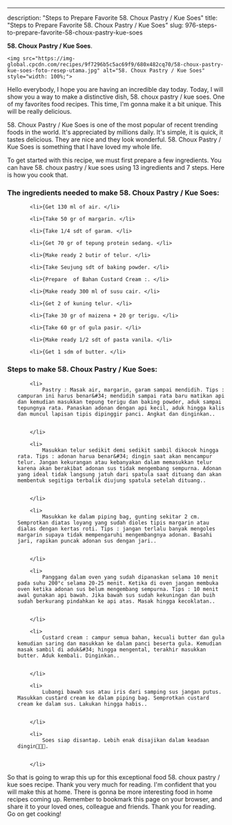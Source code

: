 ---
description: "Steps to Prepare Favorite 58. Choux Pastry / Kue Soes"
title: "Steps to Prepare Favorite 58. Choux Pastry / Kue Soes"
slug: 976-steps-to-prepare-favorite-58-choux-pastry-kue-soes

<p>
	<strong>58. Choux Pastry / Kue Soes</strong>. 
	
</p>
<p>
	
	<img src="https://img-global.cpcdn.com/recipes/9f7296b5c5ac69f9/680x482cq70/58-choux-pastry-kue-soes-foto-resep-utama.jpg" alt="58. Choux Pastry / Kue Soes" style="width: 100%;">
	
	
</p>
<p>
	Hello everybody, I hope you are having an incredible day today. Today, I will show you a way to make a distinctive dish, 58. choux pastry / kue soes. One of my favorites food recipes. This time, I'm gonna make it a bit unique. This will be really delicious.
</p>
	
<p>
	
</p>
<p>
	58. Choux Pastry / Kue Soes is one of the most popular of recent trending foods in the world. It's appreciated by millions daily. It's simple, it is quick, it tastes delicious. They are nice and they look wonderful. 58. Choux Pastry / Kue Soes is something that I have loved my whole life.
</p>

<p>
To get started with this recipe, we must first prepare a few ingredients. You can have 58. choux pastry / kue soes using 13 ingredients and 7 steps. Here is how you cook that.
</p>

<h3>The ingredients needed to make 58. Choux Pastry / Kue Soes:</h3>

<ol>
	
		<li>{Get 130 ml of air. </li>
	
		<li>{Take 50 gr of margarin. </li>
	
		<li>{Take 1/4 sdt of garam. </li>
	
		<li>{Get 70 gr of tepung protein sedang. </li>
	
		<li>{Make ready 2 butir of telur. </li>
	
		<li>{Take Seujung sdt of baking powder. </li>
	
		<li>{Prepare  of Bahan Custard Cream :. </li>
	
		<li>{Make ready 300 ml of susu cair. </li>
	
		<li>{Get 2 of kuning telur. </li>
	
		<li>{Take 30 gr of maizena + 20 gr terigu. </li>
	
		<li>{Take 60 gr of gula pasir. </li>
	
		<li>{Make ready 1/2 sdt of pasta vanila. </li>
	
		<li>{Get 1 sdm of butter. </li>
	
</ol>
<p>
	
</p>

<h3>Steps to make 58. Choux Pastry / Kue Soes:</h3>

<ol>
	
		<li>
			Pastry : Masak air, margarin, garam sampai mendidih. Tips : campuran ini harus benar&#34; mendidih sampai rata baru matikan api dan kemudian masukkan tepung terigu dan baking powder, aduk sampai tepungnya rata. Panaskan adonan dengan api kecil, aduk hingga kalis dan muncul lapisan tipis dipinggir panci. Angkat dan dinginkan..
			
			
		</li>
	
		<li>
			Masukkan telur sedikit demi sedikit sambil dikocok hingga rata. Tips : adonan harua benar&#34; dingin saat akan mencampur telur. Jangan kekurangan atau kebanyakan dalam memasukkan telur karena akan berakibat adonan sus tidak mengembang sempurna. Adonan yang ideal tidak langsung jatuh dari spatula saat dituang dan akan membentuk segitiga terbalik diujung spatula setelah dituang..
			
			
		</li>
	
		<li>
			Masukkan ke dalam piping bag, gunting sekitar 2 cm. Semprotkan diatas loyang yang sudah dioles tipis margarin atau dialas dengan kertas roti. Tips : jangan terlalu banyak mengoles margarin supaya tidak mempengaruhi mengembangnya adonan. Basahi jari, rapikan puncak adonan sus dengan jari..
			
			
		</li>
	
		<li>
			Panggang dalam oven yang sudah dipanaskan selama 10 menit pada suhu 200°c selama 20-25 menit. Ketika di oven jangan membuka oven ketika adonan sus belum mengembang sempurna. Tips : 10 menit awal gunakan api bawah. Jika bawah sus sudah kekuningan dan buih sudah berkurang pindahkan ke api atas. Masak hingga kecoklatan..
			
			
		</li>
	
		<li>
			Custard cream : campur semua bahan, kecuali butter dan gula kemudian saring dan masukkan ke dalam panci beserta gula. Kemudian masak sambil di aduk&#34; hingga mengental, terakhir masukkan butter. Aduk kembali. Dinginkan..
			
			
		</li>
	
		<li>
			Lubangi bawah sus atau iris dari samping sus jangan putus. Masukkan custard cream ke dalam piping bag. Semprotkan custard cream ke dalam sus. Lakukan hingga habis..
			
			
		</li>
	
		<li>
			Soes siap disantap. Lebih enak disajikan dalam keadaan dingin🥰🥰🥰.
			
			
		</li>
	
</ol>

<p>
	
</p>

<p>
	So that is going to wrap this up for this exceptional food 58. choux pastry / kue soes recipe. Thank you very much for reading. I'm confident that you will make this at home. There is gonna be more interesting food in home recipes coming up. Remember to bookmark this page on your browser, and share it to your loved ones, colleague and friends. Thank you for reading. Go on get cooking!
</p>
